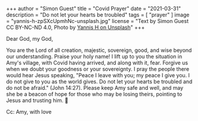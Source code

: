 +++
author = "Simon Guest"
title = "Covid Prayer"
date = "2021-03-31"
description = "Do not let your hearts be troubled"
tags = [ "prayer" ]
image = "yannis-h-zpSXcUpmhNc-unsplash.jpg"
license = "Text by Simon Guest CC BY-NC-ND 4.0, Photo by [Yannis H on Unsplash](https://unsplash.com/photos/zpSXcUpmhNc)"
+++

Dear God, my God,

You are the Lord of all creation, majestic, sovereign, good, and wise beyond our understanding. Praise your holy name! I lift up to you the situation in Amy's village, with Covid having arrived, and along with it, fear. Forgive us when we doubt your goodness or your sovereignty. I pray the people there would hear Jesus speaking, "Peace I leave with you; my peace I give you. I do not give to you as the world gives. Do not let your hearts be troubled and do not be afraid." (John 14:27). Please keep Amy safe and well, and may she be a beacon of hope for those who may be losing theirs, pointing to Jesus and trusting him.
🙏

Cc: Amy, with love
